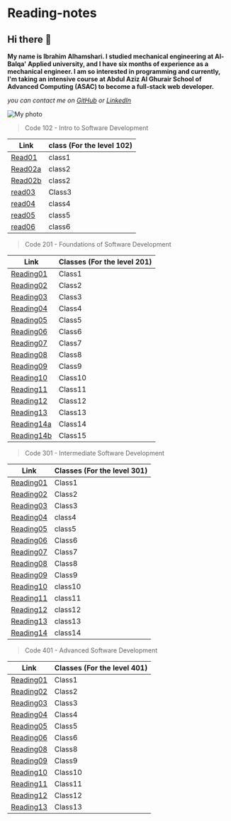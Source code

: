 # Reading-notes

## Hi there 👋

**My name is Ibrahim Alhamshari. I studied mechanical engineering at Al-Balqa' Applied university, and I have six months of experience as a mechanical engineer. I am so interested in programming and currently, I'm taking an intensive course at Abdul Aziz Al Ghurair School of Advanced Computing (ASAC) to become a full-stack web developer.**

*you can contact me on [GitHub](https://github.com/ibrahim-alhamshari) or [LinkedIn](https://www.linkedin.com/in/ibrahim-alhamshari-312532176)*

![My photo](https://www.pngkey.com/png/full/212-2125622_company-india-website-web-development-images-png.png)


> Code 102 - Intro to Software Development

Link       | class (For the level 102)
---------- | ------
[Read01](102/read01.md)   | class1
[Read02a](102/read02a.md)  | class2
[Read02b](102/read02b.md)  | class2
[read03](102/read03.md) | Class3
[read04](102/read04.md)  |  class4
[read05](102/read05.md)  |  class5
[read06](102/read06.md)  | class6


> Code 201 - Foundations of Software Development


Link       | Classes (For the level 201)
---------- | ------
[Reading01](201/Reading01.md)   | Class1
[Reading02](201/Reading02.md)   | Class2
[Reading03](201/Reading03.md)   | Class3
[Reading04](201/Reading04.md)   | Class4
[Reading05](201/Reading05.md)   | Class5
[Reading06](201/Reading06.md)   | Class6
[Reading07](201/Reading07.md)   | Class7
[Reading08](201/Reading08.md)   | Class8
[Reading09](201/Reading09.md)   | Class9
[Reading10](201/Reading10.md)   | Class10
[Reading11](201/Reading11.md)   | Class11
[Reading12](201/Reading12.md)   | Class12
[Reading13](201/Reading13.md)   | Class13
[Reading14a](201/Reading14a.md) | Class14
[Reading14b](201/Reading14b.md) | Class15


> Code 301 - Intermediate Software Development

Link        | Classes (For the level 301)
----------  | ------
[Reading01](301/Reading01.md)   | Class1
[Reading02](301/Reading02.md)   | Class2
[Reading03](301/Reading03.md)   | Class3
[Reading04](301/Reading04.md)   | class4
[Reading05](301/reading05.md)   | class5
[Reading06](301/Reading06.md) | Class6
[Reading07](301/Reading07.md) | Class7
[Reading08](301/Reading08.md) | Class8
[Reading09](301/Reading09.md) | Class9
[Reading10](301/Reading10.md)   | class10
[Reading11](301/Reading11.md)   | class11
[Reading12](301/Reading12.md)   | class12
[Reading13](301/Reading13.md)   | class13
[Reading14](301/Reading14.md)   | class14

> Code 401 - Advanced Software Development

Link        | Classes (For the level 401)
----------  | ------
[Reading01](401/Reading01.md)   | Class1
[Reading02](401/Reading02.md)   | Class2
[Reading03](401/Reading03.md)   | Class3
[Reading04](401/Reading04.md)   | Class4
[Reading05](401/Reading05.md)   | Class5
[Reading06](401/Reading06.md)   | Class6
[Reading08](401/Reading08.md)   | Class8
[Reading09](401/Reading09.md)   | Class9
[Reading10](401/Reading10.md)   | Class10
[Reading11](401/Reading11.md)   | Class11
[Reading12](401/Reading12.md)   | Class12
[Reading13](401/Reading13.md)   | Class13